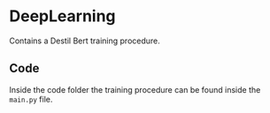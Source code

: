 # DeepLearning

Contains a Destil Bert training procedure.

## Code
Inside the code folder the training procedure can be found inside the `main.py`
file.
